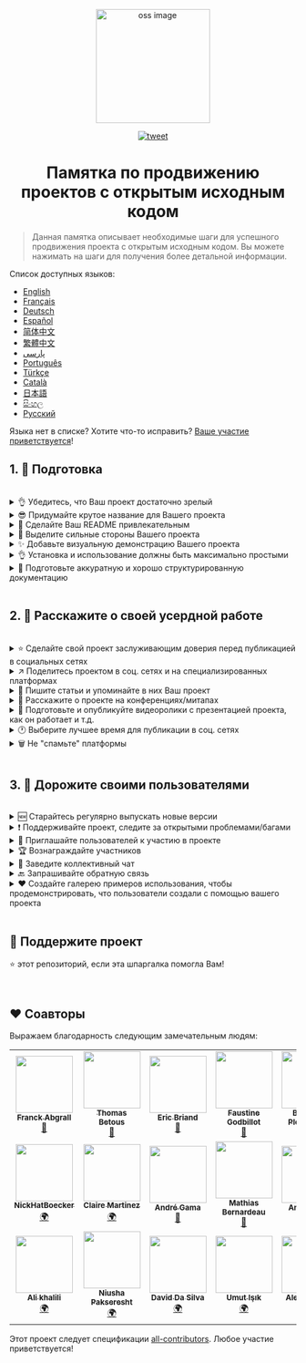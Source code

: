 <p align="center">
    <img alt="oss image" src="./imgs/zoss-logo.svg" height="200px" width="200px">
</p>

<p align="center">
  <a href="https://twitter.com/intent/tweet?text=How%20to%20promote%20your%20open-source%20projects%20@ZenikaOSS&url=https://github.com/zenika-open-source/open-source-promotion-cheat-sheet&hashtags=OpenSource,CheatSheet">
    <img alt="tweet" src="https://img.shields.io/twitter/url/https/twitter?label=Share%20on%20twitter&style=social" target="_blank" />
  </a>
</p>

<h1 align="center">Памятка по продвижению проектов с открытым исходным кодом</h1>

> Данная памятка описывает необходимые шаги для успешного продвижения проекта с открытым исходным кодом. Вы можете нажимать на шаги для получения более детальной информации. 

Список доступных языков:

- [English](./README.md)
- [Français](./README-fr.md)
- [Deutsch](./README-de.md)
- [Español](./README-es.md)
- [简体中文](./README-zh-cn.md)
- [繁體中文](./README-zh-tw.md)
- [پارسی](./README-fa.md)
- [Português](./README-pt.md)
- [Türkçe](./README-tr.md)
- [Català](./README-ca.md)
- [日本語](./README-jp.md)
- [සිංහල](./README-si.md)
- [Русский](./README-ru.md)

Языка нет в списке? Хотите что-то исправить? [Ваше участие приветствуется](./CONTRIBUTING.md)!


## 1. 🎢 Подготовка

<br />

<details>
<summary>👌 Убедитесь, что Ваш проект достаточно зрелый</summary>
<p>

> Чтобы "зацепить" пользователей, Ваш проект должен быть достаточно стабильным и, как минимум, иметь полезные функции.

</p>
</details>

<details>
<summary>😎 Придумайте крутое название для Вашего проекта</summary>
<p>

> Выберите имя, которое пользователи смогут легко запомнить.

</p>
</details>

<details>
<summary>💅 Сделайте Ваш README привлекательным</summary>
<p>

> Файл README - это первое, что видят посетители. Он должен быть простым, привлекательным и лекго читаемым. [Список превосходных README](https://github.com/matiassingers/awesome-readme).

</p>
</details>

<details>
<summary>💪 Выделите сильные стороны Вашего проекта</summary>
<p>

> Перечислите сильные стороны Вашего проекта и убедитесь, что посетители увидят их первыми.

</p>
</details>

<details>
<summary>✨ Добавьте визуальную демонстрацию Вашего проекта</summary>
<p>

> Посетители захотят понять назначение Вашего проекта, как он работает и как им пользоваться. Визульная демонстрация - лучший способ удовлетворить пользователей. Это может быть:
>
> - Анимированный GIF, демонстрирующий как работает проект
> - Ссылка на "живое" видео

</p>
</details>

<details>
<summary>👌 Установка и использование должны быть максимально простыми</summary>
<p>

> Вероятно, вы будете терять пользователей, если Ваш проект будет не user-friendly.

</p>
</details>

<details>
<summary>📘 Подготовьте аккуратную и хорошо структурированную документацию</summary>
<p>

> Разработка хорошей документации - один из важнейших шагов. Если документация не большая, Вы можете включить её в README. В противном случае, лучшим решением 
> будет размещение её на отдельном сайте. Некоторые проекты с открытым исходным кодом, такие как [vuepress](https://v1.vuepress.vuejs.org) могут упростить процесс
> создания хорошей документации.

 </p>
</details>

<br />

## 2. 📢 Расскажите о своей усердной работе

<br />

<details>
<summary>⭐ Сделайте свой проект заслуживающим доверия перед публикацией в социальных сетях</summary>
<p>

> Большинство пользователей смотрят на количество звёзд перед использованием проекта. Минимальное количество звезд вызовет больше доверия, чем проект с нулевым количеством звёзд. Именно поэтому будет хорошей идеей, прежде чем делать открытые публикации, попросить друзей и знакомых поддержать Ваш проект.

</p>
</details>

<details>
<summary>↗️ Поделитесь проектом в соц. сетях и на специализированных платформах</summary>
<p>

> Расскажите миру о Вашей круто проделанной работе! Создайте посты в соц. сетях и на специализированных платформах:
>
> - [Twitter](https://twitter.com)
> - [Linkedin](https://www.linkedin.com/)
> - [Facebook](https://www.facebook.com/)
> - [Reddit](https://www.reddit.com/)
> - [Dev.to](https://dev.to/)
> - [Lobsters](https://lobste.rs/)
> - [Hacker News](https://news.ycombinator.com/)
> - [Product Hunt](https://www.producthunt.com/)
> - [Beta page](https://betapage.co/)
> - [Human Coders](https://news.humancoders.com/)

</p>
</details>

<details>
<summary>📃 Пишите статьи и упоминайте в них Ваш проект</summary>
<p>

> Пишите статьи о проекте. Целями статей могут быть: используемый технологический стек; информация о том, как работает проект; проблемы, с которыми Вы столкнулись и т.д.
> Разместите статьи на следующих платформах:
>
> - [medium](https://medium.com/)
> - [dev.to](https://dev.to/)
> - [habr.com](https://habr.com/)

</p>
</details>

<details>
<summary>🎤 Расскажите о проекте на конференциях/митапах</summary>
<p>

> Презентация проекта на конференциях/митапах - хороший способ повысить его популярность.

</p>
</details>

<details>
<summary>🎥 Подготовьте и опубликуйте видеоролики с презентацией проекта, как он работает и т.д.</summary>
<p>

> Создание видеоролика не самая легкая задача. Однако, это один самых эффективных способов сделать проект известным.

</p>
</details>

<details>
<summary>🕐 Выберите лучшее время для публикации в соц. сетях</summary>
<p>

> Не публикуйте в выходные и во время праздников. Лучшее время для публикации обычно - середина недели.

</p>
</details>

<details>
<summary>🗑 Не "спамьте" платформы</summary>
<p>

> Не публикуйте дважды на одной и той же платформе. Это может быть расценено как спам и ухудшит репутацию проекта.

</p>
</details>

<br />

## 3. 🤝 Дорожите своими пользователями

<br />

<details>
<summary>🆕 Старайтесь регулярно выпускать новые версии</summary>
<p>

> В рамках поддержки и улучшений, выпускайте новые версии и ведите журнал изменений (changelog).

</p>
</details>

<details>
<summary>❗ Поддерживайте проект, следите за открытыми проблемами/багами</summary>
<p>

> Не оставляйте проблемы/баги без ответа. Отвечайте добром людям, которые потратили своё время на регистрацию проблемы/бага. 😉

</p>
</details>

<details>
<summary>🙏 Приглашайте пользователей к участию в проекте</summary>
<p>

> Здоровый проект - это проект с сообществом и участниками. Сообщите своим пользователям, что вам нужна помощь, пометив некоторые проблемы ярлыками `contribution welcome` или `good first issue`. [См. ярлыки GitHub](https://help.github.com/en/articles/about-labels).

</p>
</details>

<details>
<summary>🏆 Вознаграждайте участников</summary>
<p>

> Цените людей, которые Вам помогли! Некоторые проекты с открытым исходным кодом, такие как [gatsby](https://github.com/gatsbyjs/gatsby), вознаграждают участников подарками. Если Вы не можете себе этого позволить, опубликуйте пост (в твиттере или на других платформах), в котором упомяните автора и расскажите о его вкладе в развитие проекта ([вот пример благодарности](https://twitter.com/FranckAbgrall/status/1139470547492978688)). Создайте раздел `Соавторы` (`Contributors`) в README, чтобы публично поблагодарить их или перечислите их в документации или на сайте. Вот некоторые примеры:
>
> - [vuepress (секция "Соавторы" в README)](https://github.com/vuejs/vuepress#code-contributors)
> - [Rythm.js (случайно выбранный соавтор на демо странице)](https://okazari.github.io/Rythm.js/)

</p>
</details>

<details>
<summary>💬 Заведите коллективный чат</summary>
<p>

> Github issues - не всегда лучший способ общения с пользователями. Если необходимо, используйте следующие платформы для общения с ними:
>
> - [Discord](https://discordapp.com)
> - [Slack](https://slack.com)
> - [Gitter](https://gitter.im/)

</p>
</details>

<details>
<summary>🔙 Запрашивайте обратную связь</summary>
<p>

> Отзывы пользователей - лучший способ улучшить проект. Вполне вероятно, у них есть предложения и идеи, которые могут сделать проект лучше.

</p>
</details>

<details>
<summary>❤️ Создайте галерею примеров использования, чтобы продемонстрировать, что пользователи создали с помощью вашего проекта</summary>
<p>

> Посетители будут больше доверять вашему проекту, если увидят конкретные примеры и истории успеха, например, [Галерея vuepress](https://vuepress.gallery/).

</p>
</details>

<br />

## 🙏 Поддержите проект

⭐️ этот репозиторий, если эта шпаргалка помогла Вам!

<br />

## ❤️ Соавторы

Выражаем благодарность следующим замечательным людям:

<!-- ALL-CONTRIBUTORS-LIST:START - Do not remove or modify this section -->
<!-- prettier-ignore-start -->
<!-- markdownlint-disable -->
<table>
  <tr>
    <td align="center"><a href="https://www.franck-abgrall.me/"><img src="https://avatars3.githubusercontent.com/u/9840435?v=4" width="100px;" alt=""/><br /><sub><b>Franck Abgrall</b></sub></a><br /><a href="https://github.com/zenika-open-source/promote-open-source-project/commits?author=kefranabg" title="Documentation">📖</a></td>
    <td align="center"><a href="https://github.com/tbetous"><img src="https://avatars3.githubusercontent.com/u/4435536?v=4" width="100px;" alt=""/><br /><sub><b>Thomas Betous</b></sub></a><br /><a href="https://github.com/zenika-open-source/promote-open-source-project/commits?author=tbetous" title="Documentation">📖</a></td>
    <td align="center"><a href="https://github.com/ebriand"><img src="https://avatars1.githubusercontent.com/u/1011902?v=4" width="100px;" alt=""/><br /><sub><b>Eric Briand</b></sub></a><br /><a href="https://github.com/zenika-open-source/promote-open-source-project/commits?author=ebriand" title="Documentation">📖</a></td>
    <td align="center"><a href="https://github.com/FofoDev"><img src="https://avatars0.githubusercontent.com/u/27639429?v=4" width="100px;" alt=""/><br /><sub><b>Faustine Godbillot</b></sub></a><br /><a href="https://github.com/zenika-open-source/promote-open-source-project/commits?author=FofoDev" title="Documentation">📖</a></td>
    <td align="center"><a href="https://myvirtualstorybook.com/"><img src="https://avatars1.githubusercontent.com/u/5747538?v=4" width="100px;" alt=""/><br /><sub><b>Benjamin Plouzennec</b></sub></a><br /><a href="https://github.com/zenika-open-source/promote-open-source-project/commits?author=Okazari" title="Documentation">📖</a></td>
    <td align="center"><a href="https://github.com/Zenigata"><img src="https://avatars1.githubusercontent.com/u/1022393?v=4" width="100px;" alt=""/><br /><sub><b>Johan Bonneau</b></sub></a><br /><a href="https://github.com/zenika-open-source/promote-open-source-project/commits?author=Zenigata" title="Documentation">📖</a></td>
    <td align="center"><a href="https://github.com/bpetetot"><img src="https://avatars3.githubusercontent.com/u/516360?v=4" width="100px;" alt=""/><br /><sub><b>Benjamin Petetot</b></sub></a><br /><a href="https://github.com/zenika-open-source/promote-open-source-project/commits?author=bpetetot" title="Documentation">📖</a></td>
  </tr>
  <tr>
    <td align="center"><a href="https://nick-hat-boecker.de"><img src="https://avatars0.githubusercontent.com/u/8366071?v=4" width="100px;" alt=""/><br /><sub><b>NickHatBoecker</b></sub></a><br /><a href="#translation-NickHatBoecker" title="Translation">🌍</a></td>
    <td align="center"><a href="https://github.com/Claire"><img src="https://avatars2.githubusercontent.com/u/5114096?v=4" width="100px;" alt=""/><br /><sub><b>Claire Martinez</b></sub></a><br /><a href="#translation-claire" title="Translation">🌍</a></td>
    <td align="center"><a href="https://hazeforum.com/"><img src="https://avatars2.githubusercontent.com/u/31011359?v=4" width="100px;" alt=""/><br /><sub><b>André Gama</b></sub></a><br /><a href="https://github.com/zenika-open-source/promote-open-source-project/commits?author=andregamma" title="Documentation">📖</a></td>
    <td align="center"><a href="https://github.com/mbernardeau"><img src="https://avatars0.githubusercontent.com/u/7049049?v=4" width="100px;" alt=""/><br /><sub><b>Mathias Bernardeau</b></sub></a><br /><a href="https://github.com/zenika-open-source/promote-open-source-project/commits?author=mbernardeau" title="Documentation">📖</a></td>
    <td align="center"><a href="https://github.com/Antoineoili"><img src="https://avatars1.githubusercontent.com/u/50737365?v=4" width="100px;" alt=""/><br /><sub><b>Antoine Oili</b></sub></a><br /><a href="https://github.com/zenika-open-source/promote-open-source-project/commits?author=Antoineoili" title="Documentation">📖</a></td>
    <td align="center"><a href="https://twitter.com/dev_oswld"><img src="https://avatars1.githubusercontent.com/u/40254158?v=4" width="100px;" alt=""/><br /><sub><b>Oswld TC</b></sub></a><br /><a href="#translation-dev-oswld" title="Translation">🌍</a></td>
    <td align="center"><a href="https://yizhiyue.me"><img src="https://avatars3.githubusercontent.com/u/8545277?v=4" width="100px;" alt=""/><br /><sub><b>Zhiyue Yi</b></sub></a><br /><a href="#translation-ZhiyueYi" title="Translation">🌍</a></td>
  </tr>
  <tr>
    <td align="center"><a href="https://github.com/aliruss"><img src="https://avatars3.githubusercontent.com/u/32896351?v=4" width="100px;" alt=""/><br /><sub><b>Ali khalili</b></sub></a><br /><a href="#translation-aliruss" title="Translation">🌍</a></td>
    <td align="center"><a href="https://pakseresht.eu/"><img src="https://avatars3.githubusercontent.com/u/9018054?v=4" width="100px;" alt=""/><br /><sub><b>Niusha Pakseresht</b></sub></a><br /><a href="#translation-niusha-paks" title="Translation">🌍</a></td>
    <td align="center"><a href="https://github.com/david-dasilva"><img src="https://avatars1.githubusercontent.com/u/372391?v=4" width="100px;" alt=""/><br /><sub><b>David Da Silva</b></sub></a><br /><a href="#translation-david-dasilva" title="Translation">🌍</a></td>
    <td align="center"><a href="http://umuts.info"><img src="https://avatars2.githubusercontent.com/u/3245166?v=4" width="100px;" alt=""/><br /><sub><b>Umut Işık</b></sub></a><br /><a href="#translation-umutphp" title="Translation">🌍</a></td>
    <td align="center"><a href="https://github.com/alextremp"><img src="https://avatars0.githubusercontent.com/u/20399660?v=4" width="100px;" alt=""/><br /><sub><b>Alex Castells</b></sub></a><br /><a href="#translation-alextremp" title="Translation">🌍</a></td>
    <td align="center"><a href="https://kojikoji.ga"><img src="https://avatars0.githubusercontent.com/u/474225?v=4" width="100px;" alt=""/><br /><sub><b>Koji</b></sub></a><br /><a href="#translation-koji" title="Translation">🌍</a></td>
    <td align="center"><a href="https://github.com/MasterBrian99"><img src="https://avatars0.githubusercontent.com/u/37585474?v=4" width="100px;" alt=""/><br /><sub><b>pasindu p konghawaththa</b></sub></a><br /><a href="#translation-MasterBrian99" title="Translation">🌍</a></td>
  </tr>
</table>

<!-- markdownlint-enable -->
<!-- prettier-ignore-end -->
<!-- ALL-CONTRIBUTORS-LIST:END -->

Этот проект следует спецификации [all-contributors](https://github.com/all-contributors/all-contributors). Любое участие приветствуется!
